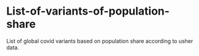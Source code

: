 # List-of-variants-of-population-share
List of global covid variants based on population share according to usher data.
